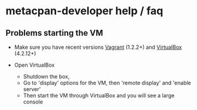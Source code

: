 # metacpan-developer help / faq

## Problems starting the VM

- Make sure you have recent versions [Vagrant](http://downloads.vagrantup.com/) (1.2.2+) and [VirtualBox](https://www.virtualbox.org/wiki/Downloads) (4.2.12+)

- Open VirtualBox
	- Shutdown the box,
	- Go to 'display' options for the VM, then 'remote display' and 'enable server'
	- Then start the VM through VirtualBox and you will see a large console
